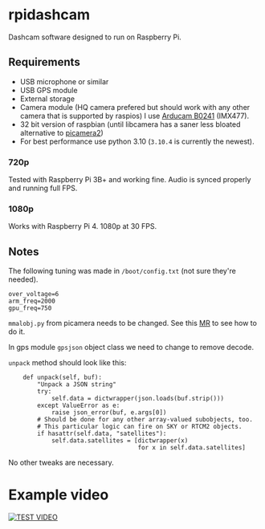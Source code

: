 # rpidashcam
Dashcam software designed to run on Raspberry Pi.


## Requirements
* USB microphone or similar
* USB GPS module
* External storage
* Camera module (HQ camera prefered but should work with any other camera that is supported by raspios) I use [Arducam B0241](https://www.arducam.com/product/b0241-arducam-imx477-hq-camera-6/) (IMX477).
* 32 bit version of raspbian (until libcamera has a saner less bloated alternative to [picamera2](https://github.com/raspberrypi/picamera2))
* For best performance use python 3.10 (`3.10.4` is currently the newest). 

### 720p
Tested with Raspberry Pi 3B+ and working fine. Audio is synced properly and running full FPS.

### 1080p
Works with Raspberry Pi 4. 1080p at 30 FPS.



## Notes

The following tuning was made in `/boot/config.txt` (not sure they're needed).

```
over_voltage=6
arm_freq=2000
gpu_freq=750
```

`mmalobj.py` from picamera needs to be changed. See this [MR](https://github.com/waveform80/picamera/pull/645/files) to see how to do it.

In gps module `gpsjson` object class we need to change to remove decode.

`unpack` method should look like this:

```
    def unpack(self, buf):
        "Unpack a JSON string"
        try:
            self.data = dictwrapper(json.loads(buf.strip()))
        except ValueError as e:
            raise json_error(buf, e.args[0])
        # Should be done for any other array-valued subobjects, too.
        # This particular logic can fire on SKY or RTCM2 objects.
        if hasattr(self.data, "satellites"):
            self.data.satellites = [dictwrapper(x)
                                    for x in self.data.satellites]
```

No other tweaks are necessary.

# Example video
[![TEST VIDEO](https://img.youtube.com/vi/N6YJ4wGo5z8/0.jpg)](https://www.youtube.com/watch?v=N6YJ4wGo5z8)
